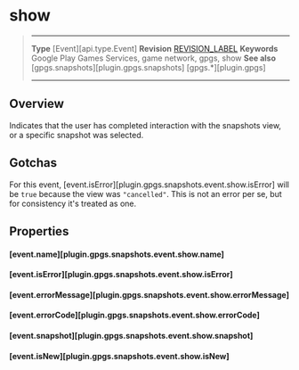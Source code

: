 # show

> --------------------- ------------------------------------------------------------------------------------------
> __Type__              [Event][api.type.Event]
> __Revision__          [REVISION_LABEL](REVISION_URL)
> __Keywords__          Google Play Games Services, game network, gpgs, show
> __See also__          [gpgs.snapshots][plugin.gpgs.snapshots]
>                       [gpgs.*][plugin.gpgs]
> --------------------- ------------------------------------------------------------------------------------------

## Overview

Indicates that the user has completed interaction with the snapshots view, or a specific snapshot was selected.

## Gotchas

For this event, [event.isError][plugin.gpgs.snapshots.event.show.isError] will be `true` because the view was `"cancelled"`. This is not an error per se, but for consistency it's treated as one.

## Properties

#### [event.name][plugin.gpgs.snapshots.event.show.name]

#### [event.isError][plugin.gpgs.snapshots.event.show.isError]

#### [event.errorMessage][plugin.gpgs.snapshots.event.show.errorMessage]

#### [event.errorCode][plugin.gpgs.snapshots.event.show.errorCode]

#### [event.snapshot][plugin.gpgs.snapshots.event.show.snapshot]

#### [event.isNew][plugin.gpgs.snapshots.event.show.isNew]